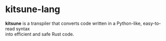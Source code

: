 # kitsune-lang

**kitsune** is a transpiler that converts code written in a Python-like, easy-to-read syntax  
into efficient and safe Rust code.
